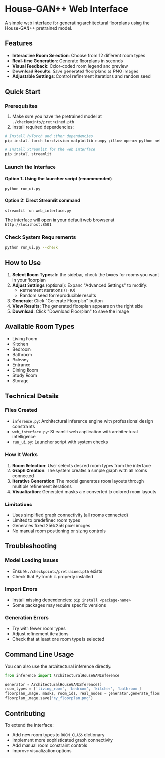 # House-GAN++ Web Interface

A simple web interface for generating architectural floorplans using the House-GAN++ pretrained model.

## Features

- **Interactive Room Selection**: Choose from 12 different room types
- **Real-time Generation**: Generate floorplans in seconds
- **Visual Feedback**: Color-coded room legend and preview
- **Download Results**: Save generated floorplans as PNG images
- **Adjustable Settings**: Control refinement iterations and random seed

## Quick Start

### Prerequisites

1. Make sure you have the pretrained model at `./checkpoints/pretrained.pth`
2. Install required dependencies:

```bash
# Install PyTorch and other dependencies
pip install torch torchvision matplotlib numpy pillow opencv-python networkx svgwrite webcolors

# Install Streamlit for the web interface
pip install streamlit
```

### Launch the Interface

#### Option 1: Using the launcher script (recommended)
```bash
python run_ui.py
```

#### Option 2: Direct Streamlit command
```bash
streamlit run web_interface.py
```

The interface will open in your default web browser at `http://localhost:8501`

### Check System Requirements
```bash
python run_ui.py --check
```

## How to Use

1. **Select Room Types**: In the sidebar, check the boxes for rooms you want in your floorplan
2. **Adjust Settings** (optional): Expand "Advanced Settings" to modify:
   - Refinement iterations (1-10)
   - Random seed for reproducible results
3. **Generate**: Click "Generate Floorplan" button
4. **View Results**: The generated floorplan appears on the right side
5. **Download**: Click "Download Floorplan" to save the image

## Available Room Types

- Living Room
- Kitchen
- Bedroom
- Bathroom
- Balcony
- Entrance
- Dining Room
- Study Room
- Storage

## Technical Details

### Files Created

- `inference.py`: Architectural inference engine with professional design constraints
- `web_interface.py`: Streamlit web application with architectural intelligence
- `run_ui.py`: Launcher script with system checks

### How It Works

1. **Room Selection**: User selects desired room types from the interface
2. **Graph Creation**: The system creates a simple graph with all rooms connected
3. **Iterative Generation**: The model generates room layouts through multiple refinement iterations
4. **Visualization**: Generated masks are converted to colored room layouts

### Limitations

- Uses simplified graph connectivity (all rooms connected)
- Limited to predefined room types
- Generates fixed 256x256 pixel images
- No manual room positioning or sizing controls

## Troubleshooting

### Model Loading Issues
- Ensure `./checkpoints/pretrained.pth` exists
- Check that PyTorch is properly installed

### Import Errors
- Install missing dependencies: `pip install <package-name>`
- Some packages may require specific versions

### Generation Errors
- Try with fewer room types
- Adjust refinement iterations
- Check that at least one room type is selected

## Command Line Usage

You can also use the architectural inference directly:

```python
from inference import ArchitecturalHouseGANInference

generator = ArchitecturalHouseGANInference()
room_types = ['living_room', 'bedroom', 'kitchen', 'bathroom']
floorplan_image, masks, room_ids, real_nodes = generator.generate_floorplan(room_types)
floorplan_image.save('my_floorplan.png')
```

## Contributing

To extend the interface:
- Add new room types to `ROOM_CLASS` dictionary
- Implement more sophisticated graph connectivity
- Add manual room constraint controls
- Improve visualization options